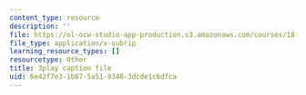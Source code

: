 ```yaml
---
content_type: resource
description: ''
file: https://ol-ocw-studio-app-production.s3.amazonaws.com/courses/18-01sc-single-variable-calculus-fall-2010/6e42f7e31b875a5193463dcde1c6dfca_sRIDVAcoG5A.vtt
file_type: application/x-subrip
learning_resource_types: []
resourcetype: Other
title: 3play caption file
uid: 6e42f7e3-1b87-5a51-9346-3dcde1c6dfca
---
```

